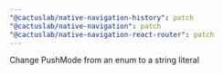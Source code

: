 ```yaml
---
"@cactuslab/native-navigation-history": patch
"@cactuslab/native-navigation": patch
"@cactuslab/native-navigation-react-router": patch
---
```


Change PushMode from an enum to a string literal
